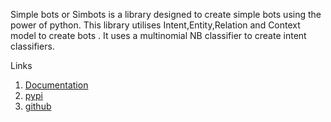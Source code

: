 Simple bots or Simbots is a library designed to create simple bots using the power of python. This library utilises Intent,Entity,Relation and Context
model to create bots . It uses a multinomial NB classifier to create intent classifiers.


Links
 
 1) [Documentation](https://vaibhavrr1.github.io/simbots/index.html) 
 2) [pypi](https://pypi.org/project/simbots/)
 3) [github](https://github.com/vaibhavrr1/simbots)